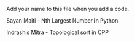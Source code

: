 Add your name to this file when you add a code.

Sayan Maiti - Nth Largest Number in Python

Indrashis Mitra - Topological sort in CPP
